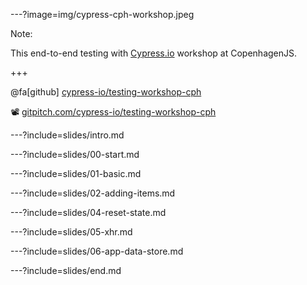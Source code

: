 ---?image=img/cypress-cph-workshop.jpeg

Note:

This end-to-end testing with [Cypress.io](https://cypress.io) workshop at CopenhagenJS.

+++

@fa[github] [cypress-io/testing-workshop-cph](https://github.com/cypress-io/testing-workshop-cph)

📽 [gitpitch.com/cypress-io/testing-workshop-cph](https://gitpitch.com/cypress-io/testing-workshop-cph)

---?include=slides/intro.md

---?include=slides/00-start.md

---?include=slides/01-basic.md

---?include=slides/02-adding-items.md

---?include=slides/04-reset-state.md

---?include=slides/05-xhr.md

---?include=slides/06-app-data-store.md

---?include=slides/end.md

<!--
---?include=slides/03-selector-playground.md
---?include=slides/07-ci.md
---?include=slides/08-dashboard.md
--->

